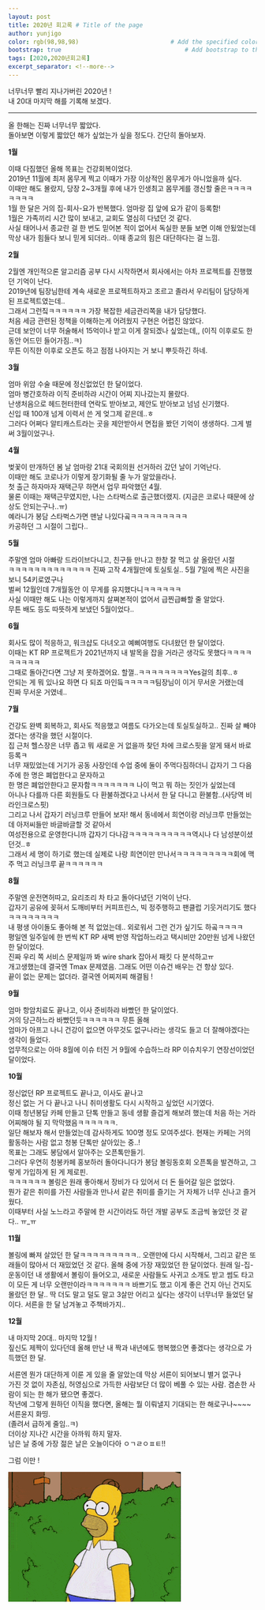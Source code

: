 ```yaml
---
layout: post
title: 2020년 회고록 # Title of the page
author: yunjigo                   
color: rgb(98,98,98)                          # Add the specified color as feature image, and change link colors in post
bootstrap: true                                   # Add bootstrap to the page
tags: [2020,2020년회고록]
excerpt_separator: <!--more-->
---
```


너무너무 빨리 지나가버린 2020년 !  
내 20대 마지막 해를 기록해 보겠다.

 <!--more-->

----

올 한해는 진짜 너무너무 짧았다.  
돌아보면 이렇게 짧았던 해가 싶었는가 싶을 정도다.
간단히 돌아보자.

**1월**  

이때 다짐했던 올해 목표는 건강회복이었다.  
2019년 11월에 최저 몸무게 찍고 이때가 가장 이상적인 몸무게가 아니었을까 싶다.  
이때만 해도 몰랐지, 당장 2~3개월 후에 내가 인생최고 몸무게를 갱신할 줄은ㅋㅋㅋㅋㅋㅋㅋㅋ  
1월 한 달은 거의 집-회사-요가 반복했다. 엄마랑 집 앞에 요가 같이 등록함!  
1월은 가족끼리 시간 많이 보내고, 교회도 열심히 다녔던 것 같다.  
사실 태어나서 종교란 걸 한 번도 믿어본 적이 없어서 독실한 분들 보면 이해 안됬었는데  
막상 내가 힘들다 보니 믿게 되더라.. 이때 종교의 힘은 대단하다는 걸 느낌.

**2월**  

2월엔 개인적으론 알고리즘 공부 다시 시작하면서 회사에서는 아차 프로젝트를 진행했던 기억이 난다.  
2019년에 팀장님한테 계속 새로운 프로젝트하자고 조르고 졸라서 우리팀이 담당하게 된 프로젝트였는데..  
그래서 그런짘ㅋㅋㅋㅋㅋㅋ 가장 복잡한 세금관리쪽을 내가 담당했다.  
처음 세금 관련된 정책을 이해하는게 어려웠지 구현은 어렵진 않았다.  
근데 보안이 너무 허술해서 15억이나 받고 이게 잘되겠나 싶었는데,, (이직 이후로도 한동안 어드민 들어가짐..ㅋ)  
무튼 이직한 이후로 오픈도 하고 점점 나아지는 거 보니 뿌듯하긴 하네.  

**3월**

엄마 위암 수술 때문에 정신없었던 한 달이었다.  
엄마 병간호하랴 이직 준비하랴 시간이 어찌 지나갔는지 몰랐다.  
난생처음으로 헤드헌터한테 연락도 받아보고, 제안도 받아보고 넘넘 신기했다.  
신입 때 100개 넘게 이력서 쓴 게 엊그제 같은데..ㅎ  
그러다 어쩌다 알티캐스트라는 곳을 제안받아서 면접을 봤던 기억이 생생하다. 그게 벌써 3월이었구나.

**4월**

벚꽃이 만개하던 봄 날 엄마랑 21대 국회의원 선거하러 갔던 날이 기억난다.  
이때만 해도 코로나가 이렇게 장기화될 줄 누가 알았을라나.  
첫 출근 하자마자 재택근무 하면서 업무 파악했던 4월.  
물론 이때는 재택근무였지만, 나는 스타벅스로 출근했더랬지. (지금은 코로나 때문에 상상도 안되는구나..ㅠ)  
예라니가 봉담 스타벅스가면 맨날 나있다곸ㅋㅋㅋㅋㅋㅋㅋㅋㅋ  
카공하던 그 시절이 그립다..


**5월**

주말엔 엄마 아빠랑 드라이브다니고, 친구들 만나고 한창 잘 먹고 살 올랐던 시절  
ㅋㅋㅋㅋㅋㅋㅋㅋㅋㅋㅋㅋㅋ 진짜 고작 4개월만에 토실토실.. 5월 7일에 찍은 사진을 보니 54키로였구나  
벌써 12월인데 7개월동안 이 무게를 유지했다니ㅋㅋㅋㅋㅋㅋ  
사실 이때만 해도 나는 이렇게까지 살쪄본적이 없어서 급찐급빠할 줄 알았다.  
무튼 배도 등도 따뜻하게 보냈던 5월이었다..  


**6월**

회사도 많이 적응하고, 워크샵도 다녀오고 예삐여행도 다녀왔던 한 달이었다.  
이때는 KT RP 프로젝트가 2021년까지 내 발목을 잡을 거라곤 생각도 못했다ㅋㅋㅋㅋㅋㅋㅋㅋㅋ  
그때로 돌아간다면 그냥 저 못하겠어요. 할껄..ㅋㅋㅋㅋㅋㅋㅋㅋYes걸의 최후..ㅎ  
안되는 게 뭐 있나요 하면 다 되죠 마인듴ㅋㅋㅋㅋㅋ팀장님이 이거 무서운 거랬는데  
진짜 무서운 거였네..  

**7월**


건강도 완벽 회복하고, 회사도 적응했고 여름도 다가오는데 토실토실하고.. 진짜 살 빼야겠다는 생각을 했던 시절이다.  
집 근처 헬스장은 너무 좁고 뭐 새로운 거 없을까 찾던 차에 크로스핏을 알게 돼서 바로 등록ㅋ  
너무 재밌었는데 거기가 공동 사장인데 수업 중에 둘이 주먹다짐하더니 갑자기 그 다음 주에 한 명은 폐업한다고 문자하고  
한 명은 폐업안한다고 문자함ㅋㅋㅋㅋㅋㅋㅋ 나이 먹고 뭐 하는 짓인가 싶었는데  
아니나 다를까 다른 회원들도 다 환불하겠다고 나서서 한 달 다니고 환불함..(사당역 비라인크로스핏)  
그리고 나서 갑자기 러닝크루 만들어 보자! 해서 동네에서 희연이랑 러닝크루 만들었는데 아저씨들만 바글바글할 것 같아서  
여성전용으로 운영한다니까 갑자기 다나감ㅋㅋㅋㅋㅋㅋㅋㅋㅋㅋ역시나 다 남성분이셨던것..ㅎ  
그래서 세 명이 하기로 했는데 실제로 나랑 희연이만 만나서ㅋㅋㅋㅋㅋㅋㅋㅋㅋ회에 맥주 먹고 러닝크루 끝ㅋㅋㅋㅋㅋㅋ  

**8월**

주말엔 운전면허따고, 요리조리 차 타고 돌아다녔던 기억이 난다.  
갑자기 공유에 꽂혀서 도깨비부터 커피프린스, 빅 정주행하고 팬클럽 기웃거리기도 했다ㅋㅋㅋㅋㅋㅋㅋㅋ  
내 평생 아이돌도 좋아해 본 적 없었는데.. 외로워서 그런 건가 싶기도 하곸ㅋㅋㅋㅋ  
평일엔 일주일에 한 번씩 KT RP 새벽 반영 작업하느라고 택시비만 20만원 넘게 나왔던 한 달이었다.  
진짜 우리 쪽 서비스 문제일까 봐 wire shark 잡아서 패킷 다 분석하고ㅠ  
개고생했는데 결국엔 Tmax 문제였음. 그래도 어떤 이슈건 배우는 건 항상 있다.  
끝이 없는 문제는 없더라. 결국엔 어찌저찌 해결됨 !  


**9월** 

엄마 항암치료도 끝나고, 이사 준비하랴 바빴던 한 달이었다.  
거의 당근하느라 바빴던듯ㅋㅋㅋㅋㅋㅋ 무튼 올해  
엄마가 아프고 나니 건강이 없으면 아무것도 없구나라는 생각도 들고 더 잘해야겠다는 생각이 들었다.  
업무적으로는 아마 8월에 이슈 터진 거 9월에 수습하느라 RP 이슈치우기 연장선이었던 달이었다.  


**10월**

정신없던 RP 프로젝트도 끝나고, 이사도 끝나고  
정신 없는 거 다 끝나고 나니 취미생활도 다시 시작하고 싶었던 시기였다.  
이때 청년봉담 카페 만들고 단톡 만들고 동네 생활 즐겁게 해보려 했는데 처음 하는 거라 어찌해야 될 지 막막했음ㅋㅋㅋㅋㅋㅋ.  
일단 해보자 해서 만들었는데 감사하게도 100명 정도 모여주셨다. 현재는 카페는 거의 활동하는 사람 없고 청봉 단톡만 살아있는 중..!  
목표는 그래도 봉담에서 알아주는 오픈톡만들기.  
그러다 우연히 청봉카페 홍보하러 돌아다니다가 봉담 볼링동호회 오픈톡을 발견하고, 그렇게 가입하게 된 게 제로핀.  
ㅋㅋㅋㅋㅋㅋ 볼링은 원래 좋아해서 장비가 다 있어서 더 돈 들어갈 일은 없었다.  
뭔가 같은 취미를 가진 사람들과 만나서 같은 취미를 즐기는 거 자체가 너무 신나고 즐거웠다.  
이때부터 사실 노느라고 주말에 한 시간이라도 하던 개발 공부도 조금씩 놓았던 것 같다.. ㅠ_ㅠ 

**11월**

볼링에 빠져 살았던 한 달ㅋㅋㅋㅋㅋㅋㅋㅋㅋ..
오랜만에 다시 시작해서, 그리고 같은 또래들이 많아서 더 재밌었던 것 같다.
올해 중에 가장 재밌었던 한 달이었다. 원래 일-집-운동이던 내 생활에서
볼링이 들어오고, 새로운 사람들도 사귀고 소개도 받고 썸도 타고 이 모든 게 너무 오랜만이라ㅋㅋㅋㅋㅋㅋㅋ 바쁘기도 했고
이게 좋은 건지 아닌 건지도 몰랐던 한 달.. 딱 더도 말고 덜도 말고 3살만 어리고 싶다는 생각이 너무너무 들었던 달이다.
서른을 한 달 남겨놓고 주책바가지.. 

**12월**

내 마지막 20대.. 마지막 12월 !  
짚신도 제짝이 있다던데 올해 만난 내 짝과 내년에도 행복했으면 좋겠다는 생각으로 가득했던 한 달.





서른엔 뭔가 대단하게 이룬 게 있을 줄 알았는데 막상 서른이 되어보니 별거 없구나  
가진 것 없이 자존심, 허영심으로 가득한 사람보단 더 많이 베풀 수 있는 사람. 겸손한 사람이 되는 한 해가 됐으면 좋겠다.  
작년에 그렇게 원하던 이직을 했다면, 올해는 뭘 이뤄낼지 기대되는 한 해로구나~~~~ 서른윤지 화띵.  
(졸려서 급하게 줄임..ㅋ)  
더이상 지나간 시간을 아까워 하지 말자.  
남은 날 중에 가장 젊은 날은 오늘이다아 ㅇㄱㄹㅇㅍㅌ!!  









그럼 이만 ! 


  
![Image Alt bye](/img/bye.gif)


```
```
